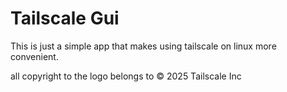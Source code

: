 # Tailscale Gui

This is just a simple app that makes using tailscale on linux more convenient. 

all copyright to the logo belongs to © 2025 Tailscale Inc
